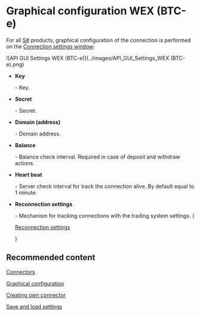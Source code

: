 # Graphical configuration WEX (BTC\-e)

For all [S\#](StockSharpAbout.md) products, graphical configuration of the connection is performed on the [Connection settings window](API_UI_ConnectorWindow.md):

![API GUI Settings WEX (BTC\-e)](../images/API_GUI_Settings_WEX (BTC-e).png)

- **Key**

   \- Key.
- **Secret**

   \- Secret.
- **Domain (address)**

   \- Domain address.
- **Balance**

   \- Balance check interval. Required in case of deposit and withdraw actions.
- **Heart beat**

   \- Server check interval for track the connection alive. By default equal to 1 minute.
- **Reconnection settings**

   \- Mechanism for tracking connections with the trading system settings. (

  [Reconnection settings](Reconnect.md)

  )

## Recommended content

[Connectors](API_Connectors.md)

[Graphical configuration](API_ConnectorsUIConfiguration.md)

[Creating own connector](ConnectorCreating.md)

[Save and load settings](API_Connectors_SaveConnectorSettings.md)
